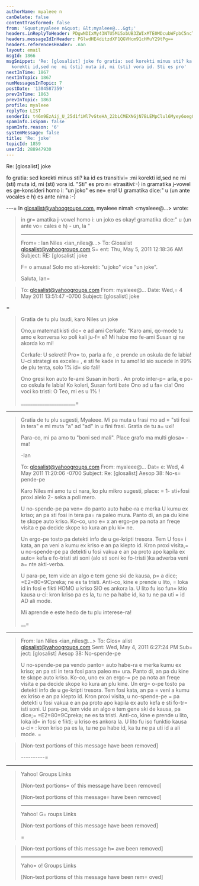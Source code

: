 ```yaml
---
authorName: myaleee n
canDelete: false
contentTrasformed: false
from: '&quot;myaleee n&quot; &lt;myaleee@...&gt;'
headers.inReplyToHeader: PDgwNDIxMy43NTU5Mi5xbUB3ZWIxMTE0MDcubWFpbC5ncTEueWFob28uY29tPg==
headers.messageIdInHeader: PGlwdHE4ditzdXF1QGVHcm91cHMuY29tPg==
headers.referencesHeader: .nan
layout: email
msgId: 1866
msgSnippet: 'Re: [glosalist] joke fo gratia: sed korekti minus sti? ka id es transitivi  :mi
  korekti id,sed ne  mi (sti) muta id, mi (sti) vora id. Sti es pro'
nextInTime: 1867
nextInTopic: 1867
numMessagesInTopic: 7
postDate: '1304587359'
prevInTime: 1863
prevInTopic: 1863
profile: myaleee
replyTo: LIST
senderId: t46m9EzAij_U_25d1fiWl7vGteHA_22bLCMEXNGjN7BLEMpClul6Myey6oegOyMgZhhq46yAXsB5eBlmrCpN8EgJfN8j2w
spamInfo.isSpam: false
spamInfo.reason: '6'
systemMessage: false
title: 'Re: joke'
topicId: 1859
userId: 288947930
---
```


Re: [glosalist] joke

fo gratia:
sed korekti minus sti? ka id es transitivi=
  :mi korekti id,sed ne  mi (sti) muta id, mi (sti) vora id. "Sti" es pro n=
etrasitivi:-)
 in gramatika j-vowel es ge-konsideri homo i: "un joko" es ne=
 ero! U gramatika dice:" u (un ante  vocales e h) es ante nima :-)
 



---=
 In glosalist@yahoogroups.com, myaleee nimah <myaleee@...> wrote:
>
> in gr=
amatika j-vowel  homo i: un joko es okay! gramatika dice:" u (un ante 
> vo=
cales e h) - un, la "
> 
> 
> 
> 
> ________________________________
> From=
: Ian Niles <ian_niles@...>
> To: Glosalist <glosalist@yahoogroups.com>
> S=
ent: Thu, May 5, 2011 12:18:36 AM
> Subject: RE: [glosalist] joke
> 
> 
> F=
o amusa!  Solo mo sti-korekti:  "u joko" vice "un joke".
> 
> Saluta,
> Ian=
 
> 
> 
> 
> To: glosalist@yahoogroups.com
> From: myaleee@...
> Date: Wed,=
 4 May 2011 13:51:47 -0700
> Subject: [glosalist] joke
> 
> 
>   
> 
> 
> 
=
> Gratia de tu plu laudi, karo Niles
> un joke
> 
> Ono,u matematikisti dic=
e ad ami Cerkafe: "Karo ami, qo-mode tu amo e konversa 
> ko poli kali ju-f=
e? Mi habe mo fe-ami Susan qi ne akorda ko mi!
> 
> Cerkafe: U sekreti! Pro=
to, parla a fe , e prende un oskula de fe labia! U-ci 
> strategi es excele=
, e sti fe kade in tu amo! Id sio sucede in 99% de plu 
> tenta, solo 1% id=
 sio fali!
> 
> Ono gresi kon auto fe-ami Susan in horti . An proto inter-p=
arla, e po-co oskula 
> fe labia!
> Ko koleri, Susan forti bate Ono ad u fa=
cia!
> Ono voci ko tristi: O Teo, mi es u 1% !
> 
> _______________________=
_________
> 
> Gratia de tu plu sugesti, Myaleee. Mi pa muta u frasi mo ad =
"sti fosi in tera" 
> e mi muta "a" ad "ad" in u fini frasi. Gratia de tu a=
uxi!
> 
> Para-co, mi pa amo tu "boni sed mali". Place grafo ma multi glosa=
-ma!
> 
> -Ian
> 
> To: glosalist@yahoogroups.com
> From: myaleee@...
> Dat=
e: Wed, 4 May 2011 11:20:06 -0700
> Subject: Re: [glosalist] Aesop 38: No-s=
pende-pe
> 
> Karo Niles
> mi amo tu ci nara, ko plu mikro sugesti, place:
=
> 1- sti+fosi proxi alelo
> 2- seka a poli mero.
> 
> U no-spende-pe pa ven=
do panto auto habe-ra e merka U kumu ex kriso; an pa sti 
> fosi in tera pa=
ra paleo mura. Panto di, an pa du kine te skope auto kriso. 
> Ko-co, uno e=
x an ergo-pe pa nota an freqe visita e pa decide skope ko kura an 
> plu ki=
ne.
> 
> Un ergo-pe tosto pa detekti info de u ge-kripti tresora. Tem U fos=
i kata, an 
> pa veni a kumu ex kriso e an pa klepto id. Kron proxi visita,=
 u no-spende-pe 
> pa detekti u fosi vakua e an pa proto apo kapila ex auto=
 kefa e fo-tristi sti 
> soni (alo sti soni ko fo-tristi )ka adverba veni a=
nte akti-verba.
> 
> U para-pe, tem vide an algo e tem gene ski de kausa, p=
a dice; =E2=80=9Cpreka; ne es ta 
> tristi. Anti-co, kine e prende u lito, =
loka id in fosi e fikti HOMO u kriso SIO 
> es ankora la. U lito fu iso fun=
ktio kausa u-ci: kron kriso pa es la, tu ne pa 
> habe id, ka tu ne pa uti =
id AD ali mode. 
> 
> Mi aprende e este hedo de tu plu interese-ra!
> 
> __=
______________________________
> From: Ian Niles <ian_niles@...>
> To: Glos=
alist <glosalist@yahoogroups.com>
> Sent: Wed, May 4, 2011 6:27:24 PM
> Sub=
ject: [glosalist] Aesop 38: No-spende-pe
> 
> U no-spende-pe pa vendo panto=
 auto habe-ra e merka kumu ex kriso; an pa sti in 
> tera fosi para paleo m=
ura. Panto di, an pa du kine te skope auto kriso. Ko-co, 
> uno ex an ergo-=
pe pa nota an freqe visita e pa decide skope ko kura an plu 
> kine. Un erg=
o-pe tosto pa detekti info de u ge-kripti tresora. Tem fosi kata, 
> an pa =
veni a kumu ex kriso e an pa klepto id. Kron proxi visita, u no-spende-pe 
=
> pa detekti u fosi vakua e an pa proto apo kapila ex auto kefa e sti fo-tr=
isti 
> soni. U para-pe, tem vide an algo e tem gene ski de kausa, pa dice;=
 =E2=80=9Cpreka; ne 
> es ta tristi. Anti-co, kine e prende u lito, loka id=
 in fosi e fikti; u kriso 
> es ankora la. U lito fu iso funktio kausa u-ci=
: kron kriso pa es la, tu ne pa 
> habe id, ka tu ne pa uti id a ali mode. =

> 
> [Non-text portions of this message have been removed]
> 
> ----------=
--------------------------
> 
> Yahoo! Groups Links
> 
> [Non-text portions=
 of this message have been removed]
> 
> [Non-text portions of this message=
 have been removed]
> 
> ------------------------------------
> 
> Yahoo! G=
roups Links
> 
> [Non-text portions of this message have been removed]
> 
>=
 
> 
>                           
> 
> [Non-text portions of this message h=
ave been removed]
> 
> 
> 
> ------------------------------------
> 
> Yaho=
o! Groups Links
> 
> 
> 
> [Non-text portions of this message have been rem=
oved]
>



